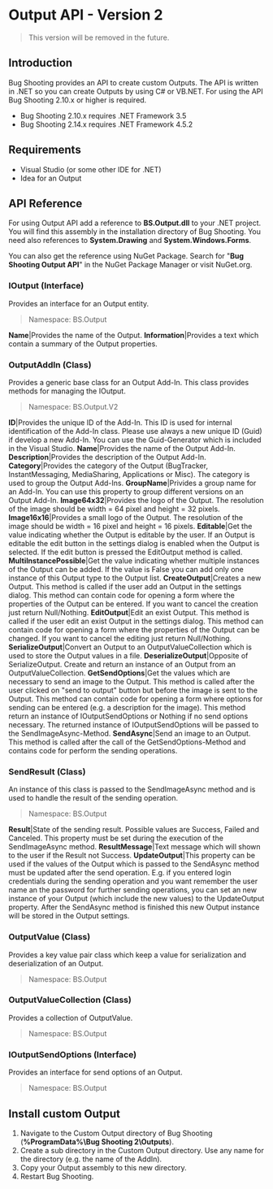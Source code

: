 # Output API - Version 2

> This version will be removed in the future.

## Introduction
Bug Shooting provides an API to create custom Outputs. The API is written in .NET so you can create Outputs by using C# or VB.NET. For using the API Bug Shooting 2.10.x or higher is required.

* Bug Shooting 2.10.x requires .NET Framework 3.5
* Bug Shooting 2.14.x requires .NET Framework 4.5.2

## Requirements
* Visual Studio (or some other IDE for .NET)
* Idea for an Output 

## API Reference
For using Output API add a reference to **BS.Output.dll** to your .NET project. You will find this assembly in the installation directory of Bug Shooting. You need also references to **System.Drawing** and **System.Windows.Forms**.

You can also get the reference using NuGet Package. Search for "**Bug Shooting Output API**" in the NuGet Package Manager or visit NuGet.org.

### IOutput (Interface)
Provides an interface for an Output entity.

> Namespace: BS.Output

**Name**|Provides the name of the Output.
**Information**|Provides a text which contain a summary of the Output properties.

### OutputAddIn (Class)
Provides a generic base class for an Output Add-In. This class provides methods for managing the IOutput.

> Namespace: BS.Output.V2

**ID**|Provides the unique ID of the Add-In. This ID is used for internal identification of the Add-In class. Please use always a new unique ID (Guid) if develop a new Add-In. You can use the Guid-Generator which is included in the Visual Studio.
**Name**|Provides the name of the Output Add-In.
**Description**|Provides the description of the Output Add-In.
**Category**|Provides the category of the Output (BugTracker, InstantMessaging, MediaSharing, Applications or Misc). The category is used to group the Output Add-Ins.
**GroupName**|Privides a group name for an Add-In. You can use this property to group different versions on an Output Add-In.
**Image64x32**|Provides the logo of the Output. The resolution of the image should be width = 64 pixel and height = 32 pixels.
**Image16x16**|Provides a small logo of the Output. The resolution of the image should be width = 16 pixel and height = 16 pixels.
**Editable**|Get the value indicating whether the Output is editable by the user. If an Output is editable the edit button in the settings dialog is enabled when the Output is selected. If the edit button is pressed the EditOutput method is called.
**MultiInstancePossible**|Get the value indicating whether multiple instances of the Output can be added. If the value is False you can add only one instance of this Output type to the Output list.
**CreateOutput**|Creates a new Output. This method is called if the user add an Output in the settings dialog. This method can contain code for opening a form where the properties of the Output can be entered. If you want to cancel the creation just return Null/Nothing.
**EditOutput**|Edit an exist Output. This method is called if the user edit an exist Output in the settings dialog. This method can contain code for opening a form where the properties of the Output can be changed. If you want to cancel the editing just return Null/Nothing.
**SerializeOutput**|Convert an Output to an OutputValueCollection which is used to store the Output values in a file.
**DeserializeOutput**|Opposite of SerializeOutput. Create and return an instance of an Output from an OutputValueCollection.
**GetSendOptions**|Get the values which are necessary to send an image to the Output. This method is called after the user clicked on "send to output" button but before the image is sent to the Output. This method can contain code for opening a form where options for sending can be entered (e.g. a description for the image). This method return an instance of IOutputSendOptions or Nothing if no send options necessary. The returned instance of IOutputSendOptions will be passed to the SendImageAsync-Method.
**SendAsync**|Send an image to an Output. This method is called after the call of the GetSendOptions-Method and contains code for perform the sending operations.
 
### SendResult (Class)
An instance of this class is passed to the SendImageAsync method and is used to handle the result of the sending operation.

> Namespace: BS.Output

**Result**|State of the sending result. Possible values are Success, Failed and Canceled. This property must be set during the execution of the SendImageAsync method.
**ResultMessage**|Text message which will shown to the user if the Result not Success.
**UpdateOutput**|This property can be used if the values of the Output which is passed to the SendAsync method must be updated after the send operation. E.g. if you entered login credentials during the sending operation and you want remember the user name an the password for further sending operations, you can set an new instance of your Output (which include the new values) to the UpdateOutput property. After the SendAsync method is finished this new Output instance will be stored in the Output settings.
 
### OutputValue (Class)
Provides a key value pair class which keep a value for serialization and deserialization of an Output.

> Namespace: BS.Output

### OutputValueCollection (Class)
Provides a collection of OutputValue.

> Namespace: BS.Output

### IOutputSendOptions (Interface)
Provides an interface for send options of an Output.

> Namespace: BS.Output

## Install custom Output
1. Navigate to the Custom Output directory of Bug Shooting (**%ProgramData%\Bug Shooting 2\Outputs**).
2. Create a sub directory in the Custom Output directory. Use any name for the directory (e.g. the name of the AddIn).
3. Copy your Output assembly to this new directory.
4. Restart Bug Shooting.
